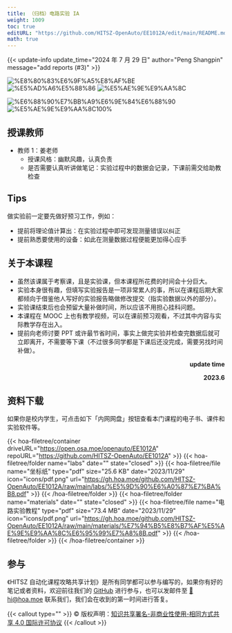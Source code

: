 ```yaml
---
title: （归档）电路实验 IA
weight: 1009
toc: true
editURL: "https://github.com/HITSZ-OpenAuto/EE1012A/edit/main/README.md"
math: true
---
```


{{< update-info update_time="2024 年 7 月 29 日" author="Peng Shangpin" message="add reports (#3)" >}}

<!--
1. 通过 [Shields.io](https://shields.io/) 生成如下的徽章，标注课程的基本信息。
2. 请根据课程的具体内容增删仓库的子文件夹。子文件夹建议使用小写英文，并且添加 README.md。
3. 关于课程的描述可以不止以下几个方面，酌情增删。
4. hoa.moe 生成本课程对应页面后，请将页面链接复制到 GitHub 仓库的 About/Website 中。
5. 可以在 GitHub 页面的 About/Topics 中为课程添加话题名称。
-->

<div class="img-div hx-mt-4 hx-flex-row hx-justify-start hx-items-center">

![%E8%80%83%E6%9F%A5%E8%AF%BE](https://img.shields.io/badge/%E8%80%83%E6%9F%A5%E8%AF%BE-green)
![%E5%AD%A6%E5%88%86](https://img.shields.io/badge/%E5%AD%A6%E5%88%86-0.5-moccasin)
![%E5%AE%9E%E9%AA%8C](https://img.shields.io/badge/%E5%AE%9E%E9%AA%8C-purple)

![%E6%88%90%E7%BB%A9%E6%9E%84%E6%88%90](https://img.shields.io/badge/%E6%88%90%E7%BB%A9%E6%9E%84%E6%88%90-gold)
![%E5%AE%9E%E9%AA%8C100%](https://img.shields.io/badge/%E5%AE%9E%E9%AA%8C%E6%8A%A5%E5%91%8A-100%25-wheat)

</div>

## 授课教师
- 教师 1：姜老师
  - 授课风格：幽默风趣，认真负责
  - 是否需要认真听讲做笔记：实验过程中的数据会记录，下课前需交给助教检查
  
## Tips
做实验前一定要先做好预习工作，例如：
 - 提前将理论值计算出：在实验过程中即可发现测量错误以纠正
 - 提前熟悉要使用的设备：如此在测量数据过程便能更加得心应手

## 关于本课程
- 虽然该课属于考察课，且是实验课，但本课程所花费的时间会十分巨大。
- 实验本身很有趣，但填写实验报告是一项非常累人的事，所以在课程后期大家都倾向于借鉴他人写好的实验报告略做修改提交（指实验数据以外的部分）。
- 实验课结束后也会预留大量补做时间，所以应该不用担心挂科问题。
- 本课程在 MOOC 上也有教学视频，可以在课前预习观看，不过其中内容与实际教学存在出入。
- 提前向老师讨要 PPT 或许最节省时间，事实上做完实验并检查完数据后就可立即离开，不需要等下课（不过很多同学都是下课后还没完成，需要另找时间补做）。

<p align="right"><strong>update time</strong></p>
<p align="right"><strong>2023.6</strong></p>

## 资料下载

如果你是校内学生，可点击如下「内网网盘」按钮查看本门课程的电子书、课件和实验软件等。

{{< hoa-filetree/container driveURL="https://open.osa.moe/openauto/EE1012A" repoURL="https://github.com/HITSZ-OpenAuto/EE1012A" >}}
  {{< hoa-filetree/folder name="labs" date="" state="closed" >}}
    {{< hoa-filetree/file name="坐标纸" type="pdf" size="25.6 KB" date="2023/11/29" icon="icons/pdf.png" url="https://gh.hoa.moe/github.com/HITSZ-OpenAuto/EE1012A/raw/main/labs/%E5%9D%90%E6%A0%87%E7%BA%B8.pdf" >}}
  {{< /hoa-filetree/folder >}}
  {{< hoa-filetree/folder name="materials" date="" state="closed" >}}
    {{< hoa-filetree/file name="电路实验教程" type="pdf" size="73.4 MB" date="2023/11/29" icon="icons/pdf.png" url="https://gh.hoa.moe/github.com/HITSZ-OpenAuto/EE1012A/raw/main/materials/%E7%94%B5%E8%B7%AF%E5%AE%9E%E9%AA%8C%E6%95%99%E7%A8%8B.pdf" >}}
  {{< /hoa-filetree/folder >}}
{{< /hoa-filetree/container >}}

## 参与

《HITSZ 自动化课程攻略共享计划》是所有同学都可以参与编写的，如果你有好的笔记或者资料，欢迎前往我们的 [GitHub](https://github.com/HITSZ-OpenAuto) 进行参与，也可以发邮件至 [📮hi@hoa.moe](mailto:hi@hoa.moe) 联系我们，我们会在收到的第一时间进行答复。

{{< callout type="" >}}
  © 版权声明：[知识共享署名-非商业性使用-相同方式共享 4.0 国际许可协议](https://creativecommons.org/licenses/by-nc-sa/4.0/)
{{< /callout >}}
